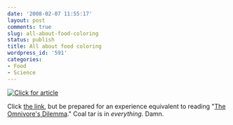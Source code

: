 ```yaml
---
date: '2008-02-07 11:55:17'
layout: post
comments: true
slug: all-about-food-coloring
status: publish
title: All about food coloring
wordpress_id: '591'
categories:
- Food
- Science
---
```


[![Click for article](http://www.phfactor.net/wp-pics/1156.pic.jpg)](http://www.colourlovers.com/blog/2007/09/19/the-7-wonders-of-the-food-coloring-world/)

Click [the link](http://www.colourlovers.com/blog/2007/09/19/the-7-wonders-of-the-food-coloring-world/), but be prepared for an experience equivalent to reading "[The Omnivore's Dilemma](http://www.amazon.com/Omnivores-Dilemma-Natural-History-Meals/dp/0143038583/ref=pd_bbs_sr_1?ie=UTF8&s=books&qid=1202414086&sr=8-1)." Coal tar is in _everything_. Damn.
